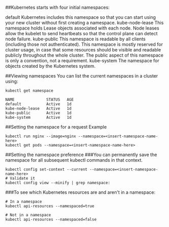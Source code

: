 ##Kubernetes starts with four initial namespaces:

default
Kubernetes includes this namespace so that you can start using your new cluster without first creating a namespace.
kube-node-lease
This namespace holds Lease objects associated with each node. Node leases allow the kubelet to send heartbeats so that the control plane can detect node failure.
kube-public
This namespace is readable by all clients (including those not authenticated). This namespace is mostly reserved for cluster usage, in case that some resources should be visible and readable publicly throughout the whole cluster. The public aspect of this namespace is only a convention, not a requirement.
kube-system
The namespace for objects created by the Kubernetes system.



##Viewing namespaces
You can list the current namespaces in a cluster using:

```
kubectl get namespace
```
```
NAME              STATUS   AGE
default           Active   1d
kube-node-lease   Active   1d
kube-public       Active   1d
kube-system       Active   1d
```

##Setting the namespace for a request
Example
```
kubectl run nginx --image=nginx --namespace=<insert-namespace-name-here>
kubectl get pods --namespace=<insert-namespace-name-here>
```
##Setting the namespace preference
###You can permanently save the namespace for all subsequent kubectl commands in that context.
```
kubectl config set-context --current --namespace=<insert-namespace-name-here>
# Validate it
kubectl config view --minify | grep namespace:
```


###To see which Kubernetes resources are and aren't in a namespace:
```
# In a namespace
kubectl api-resources --namespaced=true

# Not in a namespace
kubectl api-resources --namespaced=false
```
